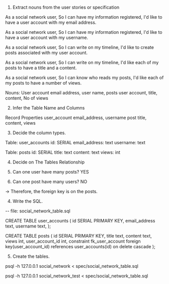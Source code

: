 1. Extract nouns from the user stories or specification

As a social network user,
So I can have my information registered,
I'd like to have a user account with my email address.

As a social network user,
So I can have my information registered,
I'd like to have a user account with my username.

As a social network user,
So I can write on my timeline,
I'd like to create posts associated with my user account.

As a social network user,
So I can write on my timeline,
I'd like each of my posts to have a title and a content.

As a social network user,
So I can know who reads my posts,
I'd like each of my posts to have a number of views.

Nouns: User account  email address, user name,
      posts user account, title, content, No of views 


2. Infer the Table Name and Columns

Record	      Properties
user_account	email_address, username
post	        title, content, views 

3. Decide the column types.

Table: user_accounts
id: SERIAL
email_address: text
username: text

Table: posts
id: SERIAL
title: text
content: text
views: int

4. Decide on The Tables Relationship

1. Can one user have many posts? YES
2. Can one post have many users? NO

-> Therefore, the foreign key is on the posts.

4. Write the SQL.

-- file: social_network_table.sql

CREATE TABLE user_accounts (
  id SERIAL PRIMARY KEY,
  email_address text,
  username text,
);

CREATE TABLE posts (
  id SERIAL PRIMARY KEY,
  title text,
  content text,
  views int,
  user_account_id int,
  constraint fk_user_account foreign key(user_account_id)
    references user_accounts(id)
    on delete cascade
);

5. Create the tables.

psql -h 127.0.0.1 social_network < spec/social_network_table.sql

psql -h 127.0.0.1 social_network_test < spec/social_network_table.sql